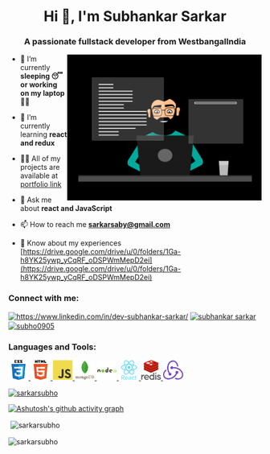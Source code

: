 <h1 align="center">Hi 👋, I'm Subhankar Sarkar</h1>
<h3 align="center">A passionate fullstack developer from WestbangalIndia</h3>

<!-- <p align="left"> <img src="https://avatars.githubusercontent.com/u/93681750?v=4" alt="sarkarsubho" /> </p> -->

<img  src="./thoughtworks-gif_dribbble.gif" height="290px" align="right" />

- 🔭 I’m currently **sleeping 😴 or working on my laptop 👨‍💻**

- 🌱 I’m currently learning **react and redux**

<!-- - 👯 I’m looking to collaborate on **ss** -->

<!-- - 🤝 I’m looking for help with **fff** -->

- 👨‍💻 All of my projects are available at [portfolio link](ffff)

<!-- - 📝 I regularly write articles on [f](f) -->

- 💬 Ask me about **react and JavaScript**

- 📫 How to reach me **sarkarsaby@gmail.com**

- 📄 Know about my experiences [https://drive.google.com/drive/u/0/folders/1Ga-h8YK25ywp_yCqRF_oDSPWmMepD2ei](https://drive.google.com/drive/u/0/folders/1Ga-h8YK25ywp_yCqRF_oDSPWmMepD2ei)

<h3 align="left">Connect with me:</h3>
<p align="left">
<a href="https://linkedin.com/in/https://www.linkedin.com/in/dev-subhankar-sarkar/" target="blank"><img align="center" src="https://raw.githubusercontent.com/rahuldkjain/github-profile-readme-generator/master/src/images/icons/Social/linked-in-alt.svg" alt="https://www.linkedin.com/in/dev-subhankar-sarkar/" height="30" width="40" /></a>
<a href="https://fb.com/subhankar sarkar" target="blank"><img align="center" src="https://raw.githubusercontent.com/rahuldkjain/github-profile-readme-generator/master/src/images/icons/Social/facebook.svg" alt="subhankar sarkar" height="30" width="40" /></a>
<a href="https://instagram.com/subho0905" target="blank"><img align="center" src="https://raw.githubusercontent.com/rahuldkjain/github-profile-readme-generator/master/src/images/icons/Social/instagram.svg" alt="subho0905" height="30" width="40" /></a>
</p>

<h3 align="left">Languages and Tools:</h3>
<p align="left"> <a href="https://www.w3schools.com/css/" target="_blank" rel="noreferrer"> <img src="https://raw.githubusercontent.com/devicons/devicon/master/icons/css3/css3-original-wordmark.svg" alt="css3" width="40" height="40"/> </a> <a href="https://www.w3.org/html/" target="_blank" rel="noreferrer"> <img src="https://raw.githubusercontent.com/devicons/devicon/master/icons/html5/html5-original-wordmark.svg" alt="html5" width="40" height="40"/> </a> <a href="https://developer.mozilla.org/en-US/docs/Web/JavaScript" target="_blank" rel="noreferrer"> <img src="https://raw.githubusercontent.com/devicons/devicon/master/icons/javascript/javascript-original.svg" alt="javascript" width="40" height="40"/> </a> <a href="https://www.mongodb.com/" target="_blank" rel="noreferrer"> <img src="https://raw.githubusercontent.com/devicons/devicon/master/icons/mongodb/mongodb-original-wordmark.svg" alt="mongodb" width="40" height="40"/> </a> <a href="https://nodejs.org" target="_blank" rel="noreferrer"> <img src="https://raw.githubusercontent.com/devicons/devicon/master/icons/nodejs/nodejs-original-wordmark.svg" alt="nodejs" width="40" height="40"/> </a> <a href="https://reactjs.org/" target="_blank" rel="noreferrer"> <img src="https://raw.githubusercontent.com/devicons/devicon/master/icons/react/react-original-wordmark.svg" alt="react" width="40" height="40"/> </a> <a href="https://redis.io" target="_blank" rel="noreferrer"> <img src="https://raw.githubusercontent.com/devicons/devicon/master/icons/redis/redis-original-wordmark.svg" alt="redis" width="40" height="40"/> </a> <a href="https://redux.js.org" target="_blank" rel="noreferrer"> <img src="https://raw.githubusercontent.com/devicons/devicon/master/icons/redux/redux-original.svg" alt="redux" width="40" height="40"/> </a> </p>


<p align="left"> <a href="https://github.com/ryo-ma/github-profile-trophy"><img src="https://github-profile-trophy.vercel.app/?username=sarkarsubho" alt="sarkarsubho" /></a> </p>



[![Ashutosh's github activity graph](https://activity-graph.herokuapp.com/graph?username=sarkarsubho&theme=react-dark)](https://github.com/sarkarsubho/github-readme-activity-graph)



<p>&nbsp;<img align="center" src="https://github-readme-stats.vercel.app/api?username=sarkarsubho&show_icons=true&locale=en" alt="sarkarsubho" /></p>

<p><img align="center" src="https://github-readme-streak-stats.herokuapp.com/?user=sarkarsubho&" alt="sarkarsubho" /></p>
